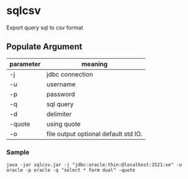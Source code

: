 # sqlcsv

Export query sql to csv format 

## Populate Argument

| parameter | meaning |
|---|---|
| -j <jdbcur>      | jdbc connection |
| -u <username>    | username |
| -p <password>    | password |
| -q <query>       | sql query |
| -d <delimiter>   | delimiter |
| -quote           | using quote |
| -o <file>        | file output optional default std IO. |


### Sample
```
java -jar sqlcsv.jar -j "jdbc:oracle:thin:@localhost:1521:xe" -u oracle -p oracle -q "select * form dual" -quote

```





